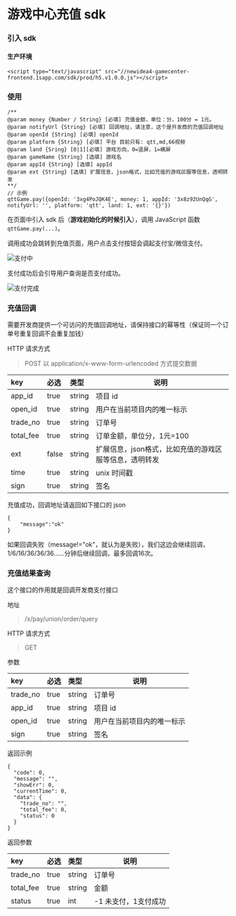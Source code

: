 # 游戏中心充值 sdk

### 引入 sdk

#### 生产环境

```
<script type="text/javascript" src="//newidea4-gamecenter-frontend.1sapp.com/sdk/prod/h5.v1.0.0.js"></script>
```

### 使用

```
/**
@param money {Number / String} [必填] 充值金额，单位：分，100分 = 1元。
@param notifyUrl {String} [必填] 回调地址，请注意，这个是开发商的充值回调地址
@param openId {String} [必填] openId
@param platform {String} [必填] 平台 目前只有: qtt,md,66视频
@param land {Sring} [0|1][必填] 游戏方向，0=竖屏，1=横屏
@param gameName {String} [选填] 游戏名
@param appId {String} [选填] appId
@param ext {String} [选填] 扩展信息，json格式，比如充值的游戏区服等信息，透明转发
**/
// 示例
qttGame.pay({openId: '3xg4PoJQK4E', money: 1, appId: '3x8z92UnQqG', notifyUrl: '', platform: 'qtt', land: 1, ext: '{}'})
```

在页面中引入 sdk 后（**游戏初始化的时候引入**），调用 JavaScript 函数 `qttGame.pay(...)`。

调用成功会跳转到充值页面，用户点击支付按钮会调起支付宝/微信支付。

![支付中](https://static-oss.qutoutiao.net/game/sdk/pay.png)

支付成功后会引导用户查询是否支付成功。

![支付完成](https://static-oss.qutoutiao.net/game/sdk/pay-completed.png)

### 充值回调

需要开发商提供一个可访问的充值回调地址，请保持接口的幂等性（保证同一个订单号重复回调不会重复加钱）

HTTP 请求方式
> POST   以 application/x-www-form-urlencoded 方式提交数据

| key       | 必选  | 类型   | 说明                                                   |
| :-------- | :---- | :----- | ------------------------------------------------------ |
| app_id    | true  | string | 项目 id                                                |
| open_id   | true  | string | 用户在当前项目内的唯一标示                             |
| trade_no  | true  | string | 订单号                                                 |
| total_fee | true  | string | 订单金额，单位分，1元=100                              |
| ext       | false | string | 扩展信息，json格式，比如充值的游戏区服等信息，透明转发 |
| time      | true  | string | unix 时间戳                                            |
| sign      | true  | string | 签名                                                  |

充值成功，回调地址请返回如下接口的 json
```
{
    "message":"ok"
}
```

如果回调失败（message!="ok"，就认为是失败），我们这边会继续回调，1/6/16/36/36/36……分钟后继续回调，最多回调16次。

### 充值结果查询
这个接口的作用就是回调开发商支付接口

地址
> /x/pay/union/order/query

HTTP 请求方式
> GET

参数

| key      | 必选 | 类型   | 说明                       |
| :------- | :--- | :----- | -------------------------- |
| trade_no | true | string | 订单号                     |
| app_id   | true | string | 项目 id                    |
| open_id  | true | string | 用户在当前项目内的唯一标示 |
| sign      | true  | string | 签名                                                  |

返回示例

```
{
  "code": 0,
  "message": "",
  "showErr": 0,
  "currentTime": 0,
  "data": {
    "trade_no": "",
    "total_fee": 0,
    "status": 0
  }
}
```
返回参数

| key       | 必选 | 类型   | 说明                   |
| :-------- | :--- | :----- | ---------------------- |
| trade_no  | true | string | 订单号                 |
| total_fee | true | string | 金额                   |
| status    | true | int    | -1 未支付，1支付成功|
